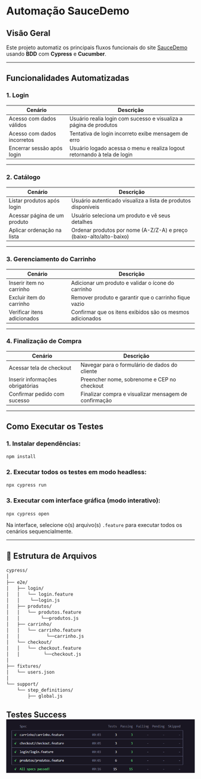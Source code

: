 # Automação SauceDemo

## Visão Geral

Este projeto automatiz os principais fluxos funcionais do site [SauceDemo](https://www.saucedemo.com/) usando **BDD** com **Cypress** e **Cucumber**.

---

## Funcionalidades Automatizadas

### 1. Login

| Cenário                      | Descrição                                                                 |
|-----------------------------|---------------------------------------------------------------------------|
| Acesso com dados válidos     | Usuário realia login com sucesso e visualiza a página de produtos        |
| Acesso com dados incorretos  | Tentativa de login incorreto exibe mensagem de erro                       |
| Encerrar sessão após login   | Usuário logado acessa o menu e realiza logout retornando à tela de login  |

---

### 2. Catálogo

| Cenário                       | Descrição                                                                |
|------------------------------|--------------------------------------------------------------------------|
| Listar produtos após login   | Usuário autenticado visualiza a lista de produtos disponíveis            |
| Acessar página de um produto | Usuário seleciona um produto e vê seus detalhes                         |
| Aplicar ordenação na lista   | Ordenar produtos por nome (A-Z/Z-A) e preço (baixo-alto/alto-baixo)     |

---

### 3. Gerenciamento do Carrinho

| Cenário                        | Descrição                                                          |
|-------------------------------|--------------------------------------------------------------------|
| Inserir item no carrinho       | Adicionar um produto e validar o ícone do carrinho                |
| Excluir item do carrinho       | Remover produto e garantir que o carrinho fique vazio             |
| Verificar itens adicionados    | Confirmar que os itens exibidos são os mesmos adicionados         |

---

### 4. Finalização de Compra

| Cenário                         | Descrição                                                         |
|--------------------------------|-------------------------------------------------------------------|
| Acessar tela de checkout        | Navegar para o formulário de dados do cliente                     |
| Inserir informações obrigatórias| Preencher nome, sobrenome e CEP no checkout                       |
| Confirmar pedido com sucesso    | Finalizar compra e visualizar mensagem de confirmação             |

---

## Como Executar os Testes

### 1. Instalar dependências:

```bash
npm install
```

### 2. Executar todos os testes em modo headless:

```bash
npx cypress run
```

### 3. Executar com interface gráfica (modo interativo):

```bash
npx cypress open
```

Na interface, selecione o(s) arquivo(s) `.feature` para executar todos os cenários sequencialmente.

---

## 📁 Estrutura de Arquivos

```
cypress/
│
├── e2e/
│   ├── login/
│   │   └── login.feature
│   │    └──login.js
│   ├── produtos/
│   │   └── produtos.feature
│   │        └──produtos.js
│   ├── carrinho/
│   │   └── carrinho.feature
│   │          └──carrinho.js
│   └── checkout/
│   │   └── checkout.feature
│   │         └──checkout.js
│
├── fixtures/
│   └── users.json
│
└── support/
    └── step_definitions/
        ├── global.js
```
Testes Success
![alt text](Screenshot_13.png)
---



